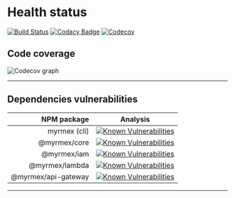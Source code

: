 # Health status

[![Build Status](https://travis-ci.org/myrmx/myrmex.svg)](https://travis-ci.org/myrmx/myrmex)
[![Codacy Badge](https://api.codacy.com/project/badge/Grade/249a9410043a43dca599d29f53a7bf98)](https://www.codacy.com/app/alexisno/myrmex?utm_source=github.com&amp;utm_medium=referral&amp;utm_content=myrmx/myrmex&amp;utm_campaign=Badge_Grade)
[![Codecov](https://codecov.io/gh/myrmx/myrmex/branch/master/graph/badge.svg)](https://codecov.io/gh/myrmx/myrmex)

## Code coverage

![Codecov graph](https://codecov.io/gh/myrmx/myrmex/branch/master/graphs/icicle.svg "Code coverage")

---

## Dependencies vulnerabilities

| NPM package         | Analysis                                                                                                                         |
| -------------------:| -------------------------------------------------------------------------------------------------------------------------------- |
|        myrmex (cli) | [![Known Vulnerabilities](https://snyk.io/test/npm/myrmex/badge.svg)](https://snyk.io/test/npm/myrmex)                           |
|        @myrmex/core | [![Known Vulnerabilities](https://snyk.io/test/npm/@myrmex/core/badge.svg)](https://snyk.io/test/npm/@myrmex/core)               |
|         @myrmex/iam | [![Known Vulnerabilities](https://snyk.io/test/npm/@myrmex/iam/badge.svg)](https://snyk.io/test/npm/@myrmex/iam)                 |
|      @myrmex/lambda | [![Known Vulnerabilities](https://snyk.io/test/npm/@myrmex/lambda/badge.svg)](https://snyk.io/test/npm/@myrmex/lambda)           |
| @myrmex/api-gateway | [![Known Vulnerabilities](https://snyk.io/test/npm/@myrmex/api-gateway/badge.svg)](https://snyk.io/test/npm/@myrmex/api-gateway) |

---
